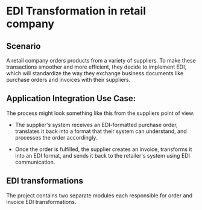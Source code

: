 # EDI Transformation in retail company

## Scenario

A retail company orders products from a variety of suppliers. To make these transactions smoother and more efficient, they decide to implement EDI, which will standardize the way they exchange business documents like purchase orders and invoices with their suppliers.

## Application Integration Use Case:

The process might look something like this from the suppliers point of view.

* The supplier's system receives an EDI-formatted purchase order, translates it back into a format that their system can understand, and processes the order accordingly.

* Once the order is fulfilled, the supplier creates an invoice, transforms it into an EDI format, and sends it back to the retailer's system using EDI communication.

## EDI transformations

The project contains two separate modules each responsible for order and invoice EDI transformations.


